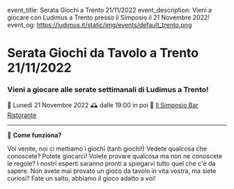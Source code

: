 event_title: Serata Giochi a Trento 21/11/2022
event_description: Vieni a giocare con Ludimus a Trento presso il Simposio il 21 Novembre 2022!
event_og: https://ludimus.it/static/img/events/default_trento.png

# Serata Giochi da Tavolo a Trento 21/11/2022

### Vieni a giocare alle serate settimanali di Ludimus a Trento!

📅 Lunedì 21 Novembre 2022
🕰 dalle 19:00 in poi
📍 [Il Simposio Bar Ristorante](https://g.page/ilsimposiotrento?share)

---

🎲 **Come funziona?**

Voi venite, noi ci mettiamo i giochi (tanti giochi!)
Vedete qualcosa che conoscete? Potete giocarci!
Volete provare qualcosa ma non ne conoscete le regole? I nostri esperti saranno pronti a spiegarvi tutto quel che c'è da sapere.
Non avete mai provato un gioco da tavolo in vita vostra, ma siete curiosi? Fate un salto, abbiamo il gioco adatto a voi!